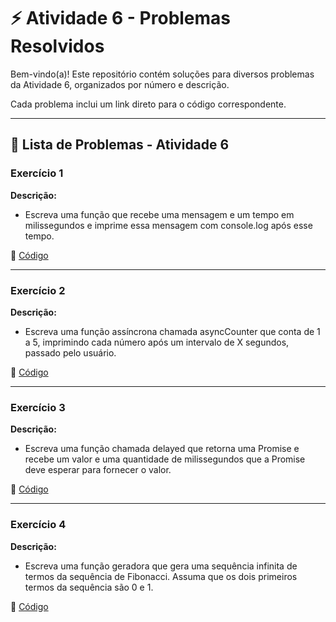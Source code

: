 # ⚡ Atividade 6 - Problemas Resolvidos  

Bem-vindo(a)! Este repositório contém soluções para diversos problemas da Atividade 6, organizados por número e descrição.  

Cada problema inclui um link direto para o código correspondente. 

---

## 📄 Lista de Problemas - Atividade 6

### Exercício 1  
**Descrição:**  

-  Escreva uma função que recebe uma mensagem e um tempo em milissegundos e imprime essa mensagem
com console.log após esse tempo. 

🔗 [Código](https://github.com/Miguel-Russo/Faculdade/blob/main/2%C2%B0%20Semestre%20-%202024_2/Linguagem%20de%20Programa%C3%A7%C3%A3o/Atividade%206/Exerc%C3%ADcio_1.js)

---

### Exercício 2  
**Descrição:**  

-  Escreva uma função assíncrona chamada asyncCounter que conta de 1 a 5, imprimindo cada número após
um intervalo de X segundos, passado pelo usuário.

🔗 [Código](https://github.com/Miguel-Russo/Faculdade/blob/main/2%C2%B0%20Semestre%20-%202024_2/Linguagem%20de%20Programa%C3%A7%C3%A3o/Atividade%206/Exerc%C3%ADcio_2.js)  

---

### Exercício 3 
**Descrição:**  

-  Escreva uma função chamada delayed que retorna uma Promise e recebe um valor e uma quantidade de
milissegundos que a Promise deve esperar para fornecer o valor.

🔗 [Código](https://github.com/Miguel-Russo/Faculdade/blob/main/2%C2%B0%20Semestre%20-%202024_2/Linguagem%20de%20Programa%C3%A7%C3%A3o/Atividade%206/Exerc%C3%ADcio_3.js)

---

### Exercício 4  
**Descrição:**  

-  Escreva uma função geradora que gera uma sequência infinita de termos da sequência de Fibonacci.
Assuma que os dois primeiros termos da sequência são 0 e 1.

🔗 [Código](https://github.com/Miguel-Russo/Faculdade/blob/main/2%C2%B0%20Semestre%20-%202024_2/Linguagem%20de%20Programa%C3%A7%C3%A3o/Atividade%206/Exerc%C3%ADcio_4.js)
